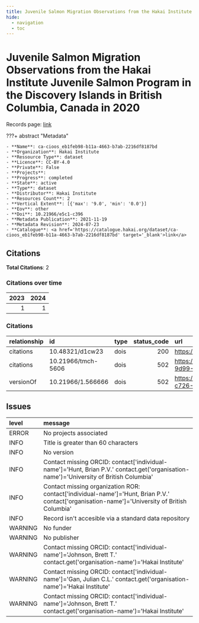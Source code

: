 ```yaml
---
title: Juvenile Salmon Migration Observations from the Hakai Institute Juvenile Salmon Program in the Discovery Islands in British Columbia, Canada in 2020
hide:
  - navigation
  - toc
---
```


# Juvenile Salmon Migration Observations from the Hakai Institute Juvenile Salmon Program in the Discovery Islands in British Columbia, Canada in 2020

Records page: <a href='https://catalogue.hakai.org/dataset/ca-cioos_eb1feb98-b11a-4663-b7ab-2216df8187bd' target='_blank'>link</a>

???+ abstract "Metadata"

    - **Name**: ca-cioos_eb1feb98-b11a-4663-b7ab-2216df8187bd 
    - **Organization**: Hakai Institute 
    - **Ressource Type**: dataset 
    - **Licence**: CC-BY-4.0 
    - **Private**: False 
    - **Projects**:  
    - **Progress**: completed 
    - **State**: active 
    - **Type**: dataset 
    - **Distributor**: Hakai Institute 
    - **Resources Count**: 2 
    - **Vertical Extent**: [{'max': '9.0', 'min': '0.0'}] 
    - **Eov**: other 
    - **Doi**: 10.21966/e5c1-c396 
    - **Metadata Publication**: 2021-11-19 
    - **Metadata Revision**: 2024-07-23 
    - **Catalogue**: <a href='https://catalogue.hakai.org/dataset/ca-cioos_eb1feb98-b11a-4663-b7ab-2216df8187bd' target='_blank'>link</a> 

<div id='map'></div>


## Citations

**Total Citations**: 2

### Citations over time

|   2023 |   2024 |
|-------:|-------:|
|      1 |      1 |

### Citations

| relationship   | id                 | type   |   status_code | url                                                                               |
|:---------------|:-------------------|:-------|--------------:|:----------------------------------------------------------------------------------|
| citations      | 10.48321/d1cw23    | dois   |           200 | https://dmphub.uc3prd.cdlib.net/dmps/10.48321/D1CW23                              |
| citations      | 10.21966/tmch-5606 | dois   |           502 | https://catalogue.hakai.org/dataset/ca-cioos_16ae186b-9d99-42cf-b18d-09f9bb0501d7 |
| versionOf      | 10.21966/1.566666  | dois   |           502 | https://catalogue.hakai.org/dataset/ca-cioos_6c449900-c726-4e9a-b241-707711e253a7 |




## Issues
| level   | message                                                                                                                                        |
|:--------|:-----------------------------------------------------------------------------------------------------------------------------------------------|
| ERROR   | No projects associated                                                                                                                         |
| INFO    | Title is greater than 60 characters                                                                                                            |
| INFO    | No version                                                                                                                                     |
| INFO    | Contact missing ORCID: contact['individual-name']='Hunt, Brian P.V.' contact.get('organisation-name')='University of British Columbia'         |
| INFO    | Contact missing organization ROR:  contact['individual-name']='Hunt, Brian P.V.' contact['organisation-name']='University of British Columbia' |
| INFO    | Record isn't accesible via a standard data repository                                                                                          |
| WARNING | No funder                                                                                                                                      |
| WARNING | No publisher                                                                                                                                   |
| WARNING | Contact missing ORCID: contact['individual-name']='Johnson, Brett T.' contact.get('organisation-name')='Hakai Institute'                       |
| WARNING | Contact missing ORCID: contact['individual-name']='Gan, Julian C.L.' contact.get('organisation-name')='Hakai Institute'                        |
| WARNING | Contact missing ORCID: contact['individual-name']='Johnson, Brett T.' contact.get('organisation-name')='Hakai Institute'                       |


<script>
   document.addEventListener("DOMContentLoaded", function() {
    var map = L.map('map').setView([51.505, -125.09], 5);
    L.tileLayer('https://tile.openstreetmap.org/{z}/{x}/{y}.png', {
        maxZoom: 19,
        attribution: '&copy; <a href="http://www.openstreetmap.org/copyright">OpenStreetMap</a>'
    }).addTo(map);
    var geojsonFeature = {
        "type": "Feature",
        "properties": {
            "name" : "Juvenile Salmon Migration Observations from the Hakai Institute Juvenile Salmon Program in the Discovery Islands in British Columbia, Canada in 2020"
        },
        "geometry": {'type': 'Polygon', 'coordinates': [[[-125.2, 49.94], [-125.0, 50.31], [-125.3, 50.54], [-125.6, 50.44], [-125.2, 49.94]]]}
    }
    L.geoJSON(geojsonFeature).addTo(map);
   })
</script>